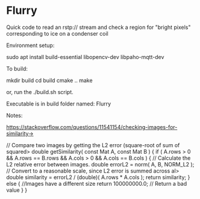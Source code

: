 # Flurry
Quick code to read an rstp:// stream and check a region for "bright pixels" corresponding to ice on a condenser coil

Environment setup:

sudo apt install build-essential libopencv-dev libpaho-mqtt-dev

To build:

mkdir build
cd build
cmake ..
make

or, run the ./build.sh script.

Executable is in build folder named: Flurry


Notes:

https://stackoverflow.com/questions/11541154/checking-images-for-similarity->

// Compare two images by getting the L2 error (square-root of sum of squared>
double getSimilarity( const Mat A, const Mat B ) {
    if ( A.rows > 0 && A.rows == B.rows && A.cols > 0 && A.cols == B.cols ) {
        // Calculate the L2 relative error between images.
        double errorL2 = norm( A, B, NORM_L2 );
        // Convert to a reasonable scale, since L2 error is summed across al>
        double similarity = errorL2 / (double)( A.rows * A.cols );
        return similarity;
    }
    else {
        //Images have a different size
        return 100000000.0;  // Return a bad value
    }
}

